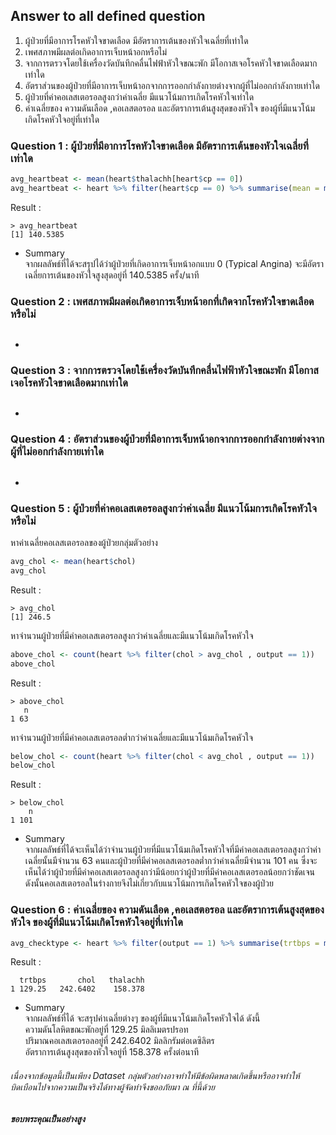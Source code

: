 ## Answer to all defined question
1. ผู้ป่วยที่มีอาการโรคหัวใจขาดเลือด มีอัตราการเต้นของหัวใจเฉลี่ยที่เท่าใด
2. เพศสภาพมีผลต่อเกิดอาการเจ็บหน้าอกหรือไม่
3. จากการตรวจโดยใช้เครื่องวัดบันทึกคลื่นไฟฟ้าหัวใจขณะพัก มีโอกาสเจอโรคหัวใจขาดเลือดมากเท่าใด
4. อัตราส่วนของผู้ป่วยที่มีอาการเจ็บหน้าอกจากการออกกำลังกายต่างจากผู้ที่ไม่ออกกำลังกายเท่าใด
5. ผู้ป่วยที่ค่าคอเลสเตอรอลสูงกว่าค่าเฉลี่ย มีแนวโน้มการเกิดโรคหัวใจเท่าใด
6. ค่าเฉลี่ยของ ความดันเลือด ,คอเลสตอรอล และอัตราการเต้นสูงสุดของหัวใจ ของผู้ที่มีแนวโน้มเกิดโรคหัวใจอยู่ที่เท่าใด

### Question 1 : ผู้ป่วยที่มีอาการโรคหัวใจขาดเลือด มีอัตราการเต้นของหัวใจเฉลี่ยที่เท่าใด
```r
avg_heartbeat <- mean(heart$thalachh[heart$cp == 0])
avg_heartbeat <- heart %>% filter(heart$cp == 0) %>% summarise(mean = mean(thalachh))
```
Result :
```
> avg_heartbeat
[1] 140.5385
```
* Summary</br>
 จากผลลัพธ์ที่ได้จะสรุปได้ว่าผู้ป่วยที่เกิดอาการเจ็บหน้าอกแบบ 0 (Typical Angina) จะมีอัตราเฉลี่ยการเต้นของหัวใจสูงสุดอยู่ที่ 140.5385 ครั้ง/นาที
### Question 2 : เพศสภาพมีผลต่อเกิดอาการเจ็บหน้าอกที่เกิดจากโรคหัวใจขาดเลือดหรือไม่
```r
```
*
### Question 3 : จากการตรวจโดยใช้เครื่องวัดบันทึกคลื่นไฟฟ้าหัวใจขณะพัก มีโอกาสเจอโรคหัวใจขาดเลือดมากเท่าใด
```
```
*
### Question 4 : อัตราส่วนของผู้ป่วยที่มีอาการเจ็บหน้าอกจากการออกกำลังกายต่างจากผู้ที่ไม่ออกกำลังกายเท่าใด
```
```
*
### Question 5 : ผู้ป่วยที่ค่าคอเลสเตอรอลสูงกว่าค่าเฉลี่ย มีแนวโน้มการเกิดโรคหัวใจหรือไม่
หาค่าเฉลี่ยคอเลสเตอรอลของผู้ป่วยกลุ่มตัวอย่าง
```r
avg_chol <- mean(heart$chol)
avg_chol
```
Result : 
```
> avg_chol
[1] 246.5
```
หาจำนวนผู้ป่วยที่มีค่าคอเลสเตอรอลสูงกว่าค่าเฉลี่ยและมีแนวโน้มเกิดโรคหัวใจ
```r
above_chol <- count(heart %>% filter(chol > avg_chol , output == 1))
above_chol
```
Result : 
```
> above_chol
   n
1 63
```
หาจำนวนผู้ป่วยที่มีค่าคอเลสเตอรอลต่ำกว่าค่าเฉลี่ยและมีแนวโน้มเกิดโรคหัวใจ
```r
below_chol <- count(heart %>% filter(chol < avg_chol , output == 1))
below_chol
```
Result : 
```
> below_chol
    n
1 101
```
* Summary </br>
จากผลลัพธ์ที่ได้จะเห็นได้ว่าจำนวนผู้ป่วยที่มีแนวโน้มเกิดโรคหัวใจที่มีค่าคอเลสเตอรอลสูงกว่าค่าเฉลี่ยนั้นมีจำนวน 63 คนและผู้ป่วยที่มีค่าคอเลสเตอรอลต่ำกว่าค่าเฉลี่ยมีจำนวน 101 คน 
ซึ่งจะเห็นได้ว่าผู้ป่วยที่มีค่าคอเลสเตอรอลสูงกว่ามีน้อยกว่าผู้ป่วยที่มีค่าคอเลสเตอรอลน้อยกว่าชัดเจน ดังนั้นคอเลสเตอรอลในร่างกายจึงไม่เกี่ยวกับแนวโน้มการเกิดโรคหัวใจของผู้ป่วย
### Question 6 : ค่าเฉลี่ยของ ความดันเลือด ,คอเลสตอรอล และอัตราการเต้นสูงสุดของหัวใจ ของผู้ที่มีแนวโน้มเกิดโรคหัวใจอยู่ที่เท่าใด
```r
avg_checktype <- heart %>% filter(output == 1) %>% summarise(trtbps = mean(trtbps) , chol = mean(chol) , fbs = mean(fbs))
```
Result :
```
  trtbps       chol   thalachh
1 129.25   242.6402    158.378
```
* Summary </br>
จากผลลัพธ์ที่ได้ จะสรุปค่าเฉลี่ยต่างๆ ของผู้ที่มีแนวโน้มเกิดโรคหัวใจได้ ดังนี้ </br>
ความดันโลหิตขณะพักอยู่ที่   129.25 มิลลิเมตรปรอท </br>
ปริมาณคอเลสเตอรอลอยู่ที่   242.6402 มิลลิกรัมต่อเดซิลิตร</br>
อัตราการเต้นสูงสุดของหัวใจอยู่ที่   158.378 ครั้งต่อนาที

###### เนื่องจากข้อมูลนี้เป็นเพียง Dataset กลุ่มตัวอย่างอาจทำให้มีข้อผิดพลาดเกิดขึ้นหรืออาจทำให้บิดเบือนไปจากความเป็นจริงได้ทางผู้จัดทำจึงขออภัยมา ณ ที่นี้ด้วย
##### ขอบพระคุณเป็นอย่างสูง
